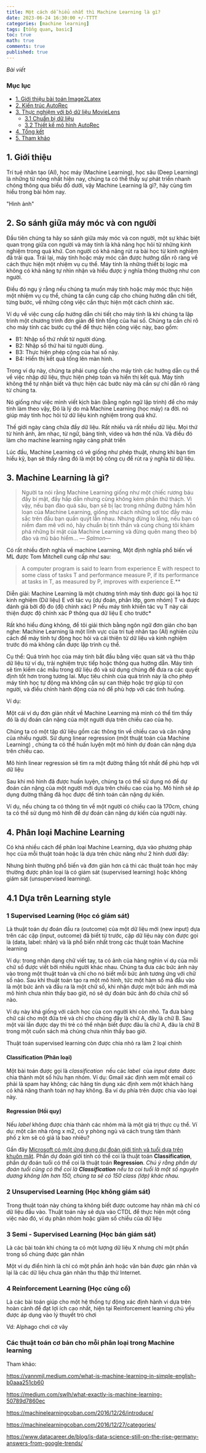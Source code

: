 ```yaml
---
title: Một cách dễ hiểu nhất thì Machine Learning là gì?
date: 2023-06-24 16:30:00 +/-TTTT
categories: [machine learning]
tags: [tổng quan, basic]
toc: true
math: true
comments: true
published: true
---
```


*Bài viết*
### Mục lục

- [1. Giới thiệu bài toán Image2Latex](#-introduction)
- [2. Kiến trúc AutoRec](#-kien-truc)
- [3. Thực nghiệm với bộ dữ liệu MovieLens](#-thuc-nghiem)
    - [3.1 Chuẩn bị dữ liệu](#-du-lieu)
    - [3.2 Thiết kế mô hình AutoRec](#-thiet-ke)
- [4. Tổng kết](#-tong-ket)
- [5. Tham khảo](#-tham-khao)


## 1. Giới thiệu

Trí tuệ nhân tạo (AI), học máy (Machine Learning), học sâu (Deep Learning) là những từ nóng nhất hiện nay, chúng ta có thể thấy sự phát triển nhanh chóng thông qua biểu đồ dưới, vậy Machine Learning là gì?, hãy cùng tìm hiểu trong bài hôm nay.

"Hình ảnh"

## 2. So sánh giữa máy móc và con người

Đầu tiên chúng ta hãy so sánh giữa máy móc và con người, một sự khác biệt quan trọng giữa con người và máy tính là khả năng học hỏi từ những kinh nghiệm trong quá khứ. Con người có khả năng rút ra bài học từ kinh nghiệm đã trải qua. Trái lại, máy tính hoặc máy móc cần được hướng dẫn rõ ràng về cách thực hiện một nhiệm vụ cụ thể. Máy tính là những thiết bị logic mà không có khả năng tự nhìn nhận và hiểu được ý nghĩa thông thường như con người.

Điều đó ngụ ý rằng nếu chúng ta muốn máy tính hoặc máy móc thực hiện một nhiệm vụ cụ thể, chúng ta cần cung cấp cho chúng hướng dẫn chi tiết, từng bước, về những công việc cần thực hiện một cách chính xác.

Ví dụ về việc cung cấp hướng dẫn chi tiết cho máy tính là khi chúng ta lập trình một chương trình đơn giản để tính tổng của hai số. Chúng ta cần chỉ rõ cho máy tính các bước cụ thể để thực hiện công việc này, bao gồm:

- B1: Nhập số thứ nhất từ người dùng.
- B2: Nhập số thứ hai từ người dùng.
- B3: Thực hiện phép cộng của hai số này.
- B4: Hiển thị kết quả tổng lên màn hình.

Trong ví dụ này, chúng ta phải cung cấp cho máy tính các hướng dẫn cụ thể về việc nhập dữ liệu, thực hiện phép toán và hiển thị kết quả. Máy tính không thể tự nhận biết và thực hiện các bước này mà cần sự chỉ dẫn rõ ràng từ chúng ta.

Nó giống như việc mình viết kịch bản (bằng ngôn ngữ lập trình) để cho máy tính làm theo vậy, Đó là lý do mà Machine Learning (học máy) ra đời. nó giúp máy tính học hỏi từ dữ liệu kinh nghiệm trong quá khứ.

Thế giới ngày càng chứa đầy dữ liệu. Rất nhiều và rất nhiều dữ liệu. Mọi thứ từ hình ảnh, âm nhạc, từ ngữ, bảng tính, video và hơn thế nữa. Và điều đó làm cho machine learning ngày càng phát triển

Lúc đầu, Machine Learning có vẻ giống như phép thuật, nhưng khi bạn tìm hiểu kỹ, bạn sẽ thấy rằng đó là một bộ công cụ để rút ra ý nghĩa từ dữ liệu.

## 3. Machine Learning là gì?

> Người ta nói rằng Machine Learning giống như một chiếc rương báu đầy bí mật, đầy hấp dẫn nhưng cũng không kém phần thử thách. Vì vậy, nếu bạn đào quá sâu, bạn sẽ bị lạc trong những đường hầm hỗn loạn của Machine Learning, giống như cách những sợi tóc đầy màu sắc trên đầu bạn quấn quýt lẫn nhau. Nhưng đừng lo lắng, nếu bạn có niềm đam mê với nó, hãy chuẩn bị tinh thần và cùng chúng tôi khám phá những bí mật của Machine Learning và đừng quên mang theo bộ đào và mũ bảo hiểm… *— Salmon—*
 
Có rất nhiều định nghĩa về machine Learning, Một định nghĩa phổ biến về ML được Tom Mitchell cung cấp như sau:
> A computer program is said to learn from experience E with respect to some class of tasks T and performance measure P, if its performance at tasks in T, as measured by P, improves with experience E.**

Diễn giải: Machine Learning là một chương trình máy tính được gọi là học từ kinh nghiệm (Dữ liệu) E với tác vụ (dự đoán, phân lớp, gom nhóm) T và được đánh giá bởi độ đo (độ chính xác) P nếu máy tính khiến tác vụ T này cải thiện được độ chính xác P thông qua dữ liệu E cho trước*

Rất khó hiểu đúng không, để tôi giải thích bằng ngôn ngữ đơn giản cho bạn nghe:
Machine Learning là một lĩnh vực của trí tuệ nhân tạo (AI) nghiên cứu cách để máy tính tự động học hỏi và cải thiện từ dữ liệu và kinh nghiệm trước đó mà không cần được lập trình cụ thể.

Cụ thể: Quá trình học của máy tính bắt đầu bằng việc quan sát và thu thập dữ liệu từ ví dụ, trải nghiệm trực tiếp hoặc thông qua hướng dẫn. Máy tính sẽ tìm kiếm các mẫu trong dữ liệu đó và sử dụng chúng để đưa ra các quyết định tốt hơn trong tương lai. Mục tiêu chính của quá trình này là cho phép máy tính học tự động mà không cần sự can thiệp hoặc trợ giúp từ con người, và điều chỉnh hành động của nó để phù hợp với các tình huống.

Ví dụ:

Một cái ví dụ đơn giản nhất về Machine Learning mà mình có thể tìm thấy đó là dự đoán cân nặng của một người dựa trên chiều cao của họ.

Chúng ta có một tập dữ liệu gồm các thông tin về chiều cao và cân nặng của nhiều người. Sử dụng linear regression (một thuật toán của Machine Learning) , chúng ta có thể huấn luyện một mô hình dự đoán cân nặng dựa trên chiều cao.

Mô hình linear regression sẽ tìm ra một đường thẳng tốt nhất để phù hợp với dữ liệu

Sau khi mô hình đã được huấn luyện, chúng ta có thể sử dụng nó để dự đoán cân nặng của một người mới dựa trên chiều cao của họ. Mô hình sẽ áp dụng đường thẳng đã học được để tính toán cân nặng dự kiến.

Ví dụ, nếu chúng ta có thông tin về một người có chiều cao là 170cm, chúng ta có thể sử dụng mô hình để dự đoán cân nặng dự kiến của người này.

<!-- <hình ảnh> -->

## 4. Phân loại Machine Learning

Có khá nhiều cách để phân loại Machine Learning, dựa vào phương pháp học của mỗi thuật toán hoặc là dựa trên chức năng như 2 hình dưới đây:

<!-- <hình ảnh> -->

<!-- <hình ảnh> -->

Nhưng bình thường phổ biến và đơn giản hơn cả thì các thuật toán học máy thường được phân loại là có giám sát (supervised learning) hoặc không giám sát (unsupervised learning). 

## 4.1 Dựa trên Learning style

### 1 Supervised Learning (Học có giám sát)

Là thuật toán dự đoán đầu ra (outcome) của một dữ liệu mới (new input) dựa trên các cặp (input, outcome) đã biết từ trước, cặp dữ liệu này còn được gọi là (data, label: nhãn) và là phổ biến nhất trong các thuật toán Machine learning

Ví dụ: trong nhận dạng chữ viết tay, ta có ảnh của hàng nghìn ví dụ của mỗi chữ số được viết bởi nhiều người khác nhau. Chúng ta đưa các bức ảnh này vào trong một thuật toán và chỉ cho nó biết mỗi bức ảnh tương ứng với chữ số nào. Sau khi thuật toán tạo ra một mô hình, tức một hàm số mà đầu vào là một bức ảnh và đầu ra là một chữ số, khi nhận được một bức ảnh mới mà mô hình chưa nhìn thấy bao giờ, nó sẽ dự đoán bức ảnh đó chứa chữ số nào.

<!-- <hình ảnh> -->

Ví dụ này khá giống với cách học của con người khi còn nhỏ. Ta đưa bảng chữ cái cho một đứa trẻ và chỉ cho chúng đây là chữ A, đây là chữ B. Sau một vài lần được dạy thì trẻ có thể nhận biết được đâu là chữ A, đâu là chữ B trong một cuốn sách mà chúng chưa nhìn thấy bao giờ.

Thuật toán supervised learning còn được chia nhỏ ra làm 2 loại chính

#### Classification (Phân loại)

Một bài toán được gọi là *classification*
 nếu các *label*
 của *input data*
 được chia thành một số hữu hạn nhóm. Ví dụ: Gmail xác định xem một email có phải là spam hay không; các hãng tín dụng xác định xem một khách hàng có khả năng thanh toán nợ hay không. Ba ví dụ phía trên được chia vào loại này.

#### Regression (Hồi quy)

Nếu *label* không được chia thành các nhóm mà là một giá trị thực cụ thể. Ví dụ: một căn nhà rộng x m2, có y phòng ngủ và cách trung tâm thành phố z km sẽ có giá là bao nhiêu?

Gần đây [Microsoft có một ứng dụng dự đoán giới tính và tuổi dựa trên khuôn mặt](https://how-old.net/). Phần dự đoán giới tính có thể coi là thuật toán **Classification**, phần dự đoán tuổi có thể coi là thuật toán **Regression**. *Chú ý rằng phần dự đoán tuổi cũng có thể coi là **Classification** nếu ta coi tuổi là một số nguyên dương không lớn hơn 150, chúng ta sẽ có 150 class (lớp) khác nhau.*

### 2 Unsupervised Learning (Học không giám sát)

Trong thuật toán này chúng ta không biết được outcome hay nhãn mà chỉ có dữ liệu đầu vào. Thuật toán này sẽ dựa vào CTDL để thực hiện một công việc nào đó, ví dụ phân nhóm hoặc giảm số chiều của dữ liệu

### 3 Semi - Supervised Learning (Học bán giám sát)

Là các bài toán khi chúng ta có một lượng dữ liệu X nhưng chỉ một phần trong số chúng được gán nhãn

Một ví dụ điển hình là chỉ có một phần ảnh hoặc văn bản được gán nhãn và lại là các dữ liệu chưa gán nhãn thu thập thừ Internet.

### 4 Reinforcement Learning (Học củng cố)

Là các bài toán giúp cho một hệ thống tự động xác định hành vi dựa trên hoàn cảnh để đạt lợi ích cao nhất, hiện tại Reinforcement learning chủ yếu được áp dụng vào lý thuyết trò chơi 

Vd: Alphago chơi cờ vây

### Các thuật toán cơ bản cho mỗi phân loại trong Machine learning

<!-- <hình ảnh> -->

Tham khảo:

https://yannmjl.medium.com/what-is-machine-learning-in-simple-english-b0aaa251cb60

https://medium.com/swlh/what-exactly-is-machine-learning-50789d7860ec 

https://machinelearningcoban.com/2016/12/26/introduce/

https://machinelearningcoban.com/2016/12/27/categories/

https://www.datacareer.de/blog/is-data-science-still-on-the-rise-germany-answers-from-google-trends/
